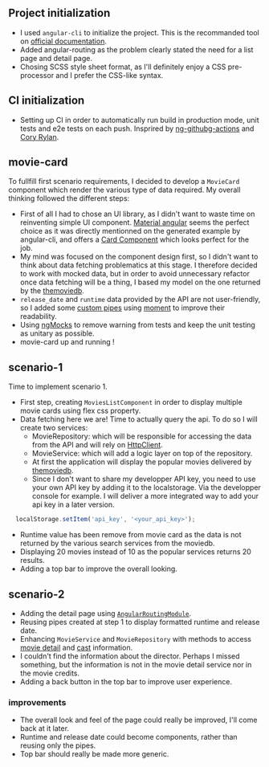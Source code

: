 ## Project initialization

* I used `angular-cli` to initialize the project. This is the recommanded tool on [official documentation](https://angular.io/cli).
* Added angular-routing as the problem clearly stated the need for a list page and detail page.
* Chosing SCSS style sheet format, as I'll definitely enjoy a CSS pre-processor and I prefer the CSS-like syntax.

## CI initialization

* Setting up CI in order to automatically run build in production mode, unit tests and e2e tests on each push. Insprired by [ng-githubg-actions](https://github.com/filipesilva/ng-github-actions) and [Cory Rylan](https://coryrylan.com/blog/building-angular-cli-projects-with-github-actions).

## movie-card

To fullfill first scenario requirements, I decided to develop a `MovieCard` component which render the various type of data required. My overall thinking followed the different steps:
* First of all I had to chose an UI library, as I didn't want to waste time on reinventing simple UI component. [Material angular](https://material.angular.io/) seems the perfect choice as it was directly mentionned on the generated example by angular-cli, and offers a [Card Component](https://material.angular.io/components/card/overview) which looks perfect for the job.
* My mind was focused on the component design first, so I didn't want to think about data fetching problematics at this stage. I therefore decided to work with mocked data, but in order to avoid unnecessary refactor once data fetching will be a thing, I based my model on the one returned by the [themoviedb](https://developers.themoviedb.org/3/movies/get-movie-details).
* `release_date` and `runtime` data provided by the API are not user-friendly, so I added some [custom pipes](https://angular.io/guide/pipes) using [moment](https://momentjs.com/) to improve their readability.
* Using [ngMocks](https://www.npmjs.com/package/ng-mocks) to remove warning from tests and keep the unit testing as unitary as possible.
* movie-card up and running !

## scenario-1

Time to implement scenario 1.
* First step, creating `MoviesListComponent` in order to display multiple movie cards using flex css property.
* Data fetching here we are! Time to actually query the api. To do so I will create two services:
  * MovieRepository: which will be responsible for accessing the data from the API and will rely on [HttpClient](https://angular.io/guide/http).
  * MovieService: which will add a logic layer on top of the repository.
  * At first the application will display the popular movies delivered by [themoviedb](https://developers.themoviedb.org/3/movies/get-popular-movies). 
  * Since I don't want to share my developper API key, you need to use your own API key by adding it to the localstorage. Via the developper console for example. I will deliver a more integrated way to add your api key in a later version.
```js
  localStorage.setItem('api_key', '<your_api_key>');
```
  * Runtime value has been remove from movie card as the data is not returned by the various search services from the moviedb.
  * Displaying 20 movies instead of 10 as the popular services returns 20 results.
* Adding a top bar to improve the overall looking.


## scenario-2

* Adding the detail page using [`AngularRoutingModule`](https://angular.io/guide/router).
* Reusing pipes created at step 1 to display formatted runtime and release date.
* Enhancing `MovieService` and `MovieRepository` with methods to access [movie detail](https://developers.themoviedb.org/3/movies/get-movie-details) and [cast](https://developers.themoviedb.org/3/movies/get-movie-credits) information.
* I couldn't find the information about the director. Perhaps I missed something, but the information is not in the movie detail service nor in the movie credits.
* Adding a back button in the top bar to improve user experience.

### improvements

* The overall look and feel of the page could really be improved, I'll come back at it later.
* Runtime and release date could become components, rather than reusing only the pipes.
* Top bar should really be made more generic.
